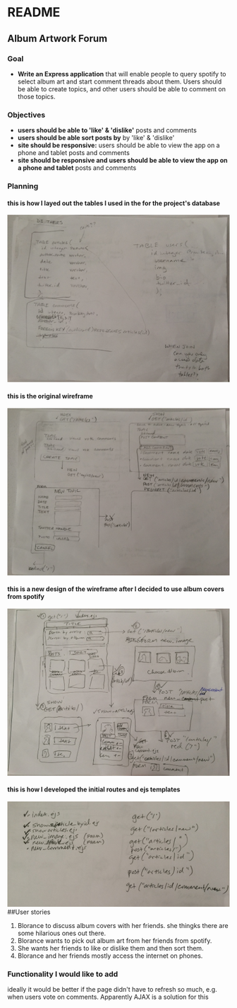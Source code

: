 # README

## Album Artwork Forum

### Goal
- **Write an Express application** that will enable people to query spotify to select album art and start comment threads about them. Users should be able to create topics, and other users should be able to comment on those topics.

### Objectives

- **users should be able to 'like' & 'dislike'** posts and comments
- **users should be able sort posts by** by 'like' & 'dislike'
- **site should be responsive:** users should be able to view the app on a phone and tablet posts and comments
- **site should be responsive and users should be able to view the app on a phone and tablet** posts and comments

### Planning
#### this is how I layed out the tables I used in the for the project's database

![./planning1.jpg](./planning1.jpg)
#### this is the original wireframe
![./planning2.jpg](./planning2.jpg)
#### this is a new design of the wireframe after I decided to use album covers from spotify

![./planning3.jpg](./planning3.jpg)
#### this is how I developed the initial routes and ejs templates

![./planning4.jpg](./planning4.jpg)
##User stories
1. Blorance to discuss album covers with her friends. she thingks there are some hilarious ones out there.
2. Blorance wants to pick out album art from her friends from spotify.
3. She wants her friends to like or dislike them and then sort them.
6. Blorance and her friends mostly access the internet on phones.

### Functionality I would like to add
ideally it would be better if the page didn't have to refresh so much, e.g. when users vote on comments. Apparently AJAX is a solution for this
